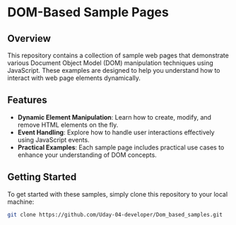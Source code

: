 # DOM-Based Sample Pages

## Overview
This repository contains a collection of sample web pages that demonstrate various Document Object Model (DOM) manipulation techniques using JavaScript. These examples are designed to help you understand how to interact with web page elements dynamically.

## Features
- **Dynamic Element Manipulation**: Learn how to create, modify, and remove HTML elements on the fly.
- **Event Handling**: Explore how to handle user interactions effectively using JavaScript events.
- **Practical Examples**: Each sample page includes practical use cases to enhance your understanding of DOM concepts.

## Getting Started
To get started with these samples, simply clone this repository to your local machine:

```bash
git clone https://github.com/Uday-04-developer/Dom_based_samples.git

